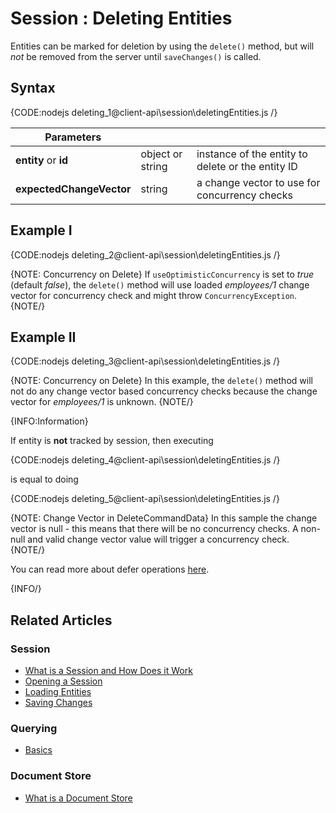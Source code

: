 # Session : Deleting Entities

Entities can be marked for deletion by using the `delete()` method, but will *not* be removed from the server until `saveChanges()` is called.

## Syntax

{CODE:nodejs deleting_1@client-api\session\deletingEntities.js /}

| Parameters | | |
| ------------- | ------------- | ----- |
| **entity** or **id** | object or string | instance of the entity to delete or the entity ID |
| **expectedChangeVector** | string | a change vector to use for concurrency checks |

## Example I

{CODE:nodejs deleting_2@client-api\session\deletingEntities.js /}

{NOTE: Concurrency on Delete}
If `useOptimisticConcurrency` is set to *true* (default *false*), the `delete()` method will use loaded *employees/1* change vector for concurrency check and might throw `ConcurrencyException`.
{NOTE/}

## Example II

{CODE:nodejs deleting_3@client-api\session\deletingEntities.js /}

{NOTE: Concurrency on Delete}
In this example, the `delete()` method will not do any change vector based concurrency checks because the change vector for *employees/1* is unknown.
{NOTE/}

{INFO:Information}

If entity is **not** tracked by session, then executing

{CODE:nodejs deleting_4@client-api\session\deletingEntities.js /}

is equal to doing

{CODE:nodejs deleting_5@client-api\session\deletingEntities.js /}

{NOTE: Change Vector in DeleteCommandData}
In this sample the change vector is null - this means that there will be no concurrency checks. A non-null and valid change vector value will trigger a concurrency check. 
{NOTE/}

You can read more about defer operations [here](./how-to/defer-operations).

{INFO/}

## Related Articles

### Session

- [What is a Session and How Does it Work](../../client-api/session/what-is-a-session-and-how-does-it-work) 
- [Opening a Session](../../client-api/session/opening-a-session)
- [Loading Entities](../../client-api/session/loading-entities)
- [Saving Changes](../../client-api/session/saving-changes)

### Querying

- [Basics](../../indexes/querying/basics)

### Document Store

- [What is a Document Store](../../client-api/what-is-a-document-store)
